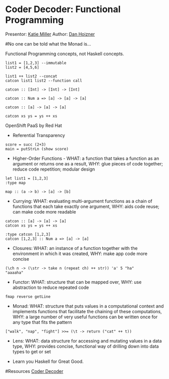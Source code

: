 Coder Decoder: Functional Programming
======================================
Presentor: [Katie Miller](@codemiller)
Author: [Dan Hoizner](https://github.com/dhoizner)

#No one can be told what the Monad is...

Functional Programming concepts, not Haskell concepts.

```
list1 = [1,2,3] --immutable
list2 = [4,5,6]

list1 ++ list2 --concat
catcon list1 list2 --function call

catcon :: [Int] -> [Int] -> [Int]

catcon :: Num a => [a] -> [a] -> [a]

catcon :: [a] -> [a] -> [a]

catcon xs ys = ys ++ xs
```

OpenShift PaaS by Red Hat

* Referential Transparency
```
score = succ (2+3)
main = putStrLn (show score)
```

* Higher-Order Functions - WHAT: a function that takes a function as an argument or returns one as a result, WHY: glue pieces of code together; reduce code repetition; modular design

```
let list1 = [1,2,3]
:type map

map :: (a -> b) -> [a] -> [b]
```

* Currying: WHAT: evaluating multi-argument functions as a chain of functions that each take exactly one argument, WHY: aids code reuse; can make code more readable

```
catcon :: [a] -> [a] -> [a]
catcon xs ys = ys ++ xs

:type catcon [1,2,3]
catcon [1,2,3] :: Num a => [a] -> [a]
```

* Closures: WHAT: an instance of a function together with the environment in which it was created, WHY: make app code more concise

```
(\ch n -> (\str -> take n (repeat ch) ++ str)) 'a' 5 "ha"
"aaaaha"
```

* Functor: WHAT: structure that can be mapped over, WHY: use abstraction to reduce repeated code
```
fmap reverse getLine
```

* Monad: WHAT: structure that puts values in a computational context and implements functions that facilitate the chaining of these computations, WHY: a large number of very useful functions can be written once for any type that fits the pattern
```
["walk", "nap", "fight"] >>= (\t -> return ("cat" ++ t))
```

* Lens: WHAT: data structure for accessing and mutating values in a data type, WHY: provides concise, functional way of drilling down into data types to get or set

* Learn you Haskell for Great Good.

#Resources
[Coder Decoder](http://decoder.codemiller.com)
